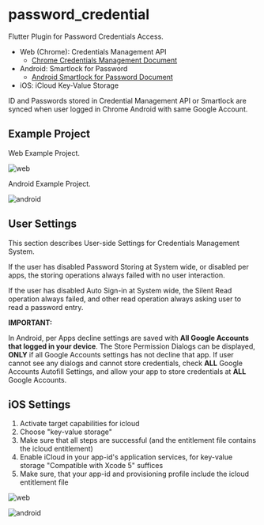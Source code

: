 
# password_credential

Flutter Plugin for Password Credentials Access.

* Web (Chrome): Credentials Management API
    * [Chrome Credentials Management Document](https://developers.google.com/web/fundamentals/security/credential-management/retrieve-credentials?hl=en)
* Android: Smartlock for Password
    * [Android Smartlock for Password Document](https://developer.android.com/distribute/best-practices/develop/smart-lock-for-passwords)
* iOS: iCloud Key-Value Storage

ID and Passwords stored in Credential Management API or Smartlock are synced when user logged in Chrome Android with same Google Account.

## Example Project

Web Example Project.

![web](doc/example_web.png)

Android Example Project.

![android](doc/example_android.png)

## User Settings

This section describes User-side Settings for Credentials Management System.

If the user has disabled Password Storing at System wide, or disabled per apps, the storing operations always failed with no user interaction.

If the user has disabled Auto Sign-in at System wide, the Silent Read operation always failed, and other read operation always asking user to read a password entry.

**IMPORTANT:**

In Android, per Apps decline settings are saved with **All Google Accounts that logged in your device**.
The Store Permission Dialogs can be displayed, **ONLY** if all Google Accounts settings has not decline that app.
If user cannot see any dialogs and cannot store credentials, check **ALL** Google Accounts Autofill Settings, and allow your app to store credentials at **ALL** Google Accounts.

## iOS Settings

1. Activate target capabilities for icloud
2. Choose "key-value storage"
3. Make sure that all steps are successful (and the entitlement file contains the icloud entitlement)
4. Enable iCloud in your app-id's application services, for key-value storage "Compatible with Xcode 5" suffices
5. Make sure, that your app-id and provisioning profile include the icloud entitlement file

![web](doc/user_settings_web.png)

![android](doc/user_settings_android.png)

